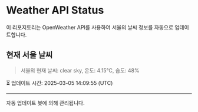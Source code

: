 
# Weather API Status

이 리포지토리는 OpenWeather API를 사용하여 서울의 날씨 정보를 자동으로 업데이트합니다.

## 현재 서울 날씨
> 서울의 현재 날씨: clear sky, 온도: 4.15°C, 습도: 48%

⏳ 업데이트 시간: 2025-03-05 14:09:55 (UTC)

---
자동 업데이트 봇에 의해 관리됩니다.
